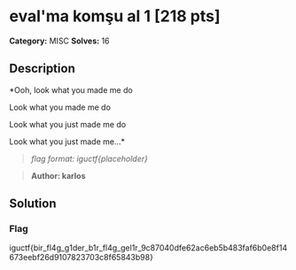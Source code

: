 # eval'ma komşu al 1 [218 pts]

**Category:** MISC
**Solves:** 16

## Description
*Ooh, look what you made me do

Look what you made me do

Look what you just made me do

Look what you just made me...*

>*flag format: iguctf{placeholder}*

>**Author: karlos**

## Solution

### Flag

iguctf{bir_fl4g_g1der_b1r_fl4g_gel1r_9c87040dfe62ac6eb5b483faf6b0e8f14673eebf26d9107823703c8f65843b98}
